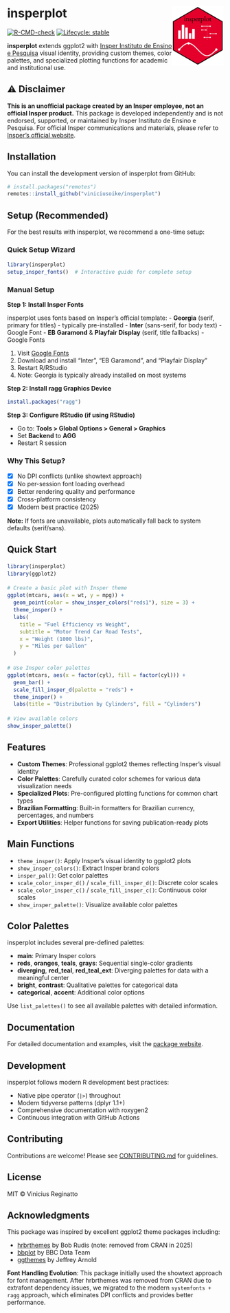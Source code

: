 
<!-- README.md is generated from README.Rmd. Please edit that file -->

# insperplot <img src="man/figures/logo.png" align="right" height="139" />

<!-- badges: start -->

[![R-CMD-check](https://github.com/viniciusreginatto/insperplot/actions/workflows/R-CMD-check.yaml/badge.svg)](https://github.com/viniciusreginatto/insperplot/actions/workflows/R-CMD-check.yaml)
[![Lifecycle:
stable](https://img.shields.io/badge/lifecycle-stable-brightgreen.svg)](https://lifecycle.r-lib.org/articles/stages.html#stable)
<!-- badges: end -->

**insperplot** extends ggplot2 with [Insper Instituto de Ensino e
Pesquisa](https://www.insper.edu.br/) visual identity, providing custom
themes, color palettes, and specialized plotting functions for academic
and institutional use.

## ⚠️ Disclaimer

**This is an unofficial package created by an Insper employee, not an
official Insper product.** This package is developed independently and
is not endorsed, supported, or maintained by Insper Instituto de Ensino
e Pesquisa. For official Insper communications and materials, please
refer to [Insper’s official website](https://www.insper.edu.br/).

## Installation

You can install the development version of insperplot from GitHub:

``` r
# install.packages("remotes")
remotes::install_github("viniciusoike/insperplot")
```

## Setup (Recommended)

For the best results with insperplot, we recommend a one-time setup:

### Quick Setup Wizard

``` r
library(insperplot)
setup_insper_fonts()  # Interactive guide for complete setup
```

### Manual Setup

**Step 1: Install Insper Fonts**

insperplot uses fonts based on Insper’s official template: - **Georgia**
(serif, primary for titles) - typically pre-installed - **Inter**
(sans-serif, for body text) - Google Font - **EB Garamond** & **Playfair
Display** (serif, title fallbacks) - Google Fonts

1.  Visit [Google Fonts](https://fonts.google.com)
2.  Download and install “Inter”, “EB Garamond”, and “Playfair Display”
3.  Restart R/RStudio
4.  Note: Georgia is typically already installed on most systems

**Step 2: Install ragg Graphics Device**

``` r
install.packages("ragg")
```

**Step 3: Configure RStudio (if using RStudio)**

- Go to: **Tools \> Global Options \> General \> Graphics**
- Set **Backend** to **AGG**
- Restart R session

### Why This Setup?

- [x] No DPI conflicts (unlike showtext approach)
- [x] No per-session font loading overhead
- [x] Better rendering quality and performance
- [x] Cross-platform consistency
- [x] Modern best practice (2025)

**Note:** If fonts are unavailable, plots automatically fall back to
system defaults (serif/sans).

## Quick Start

``` r
library(insperplot)
library(ggplot2)

# Create a basic plot with Insper theme
ggplot(mtcars, aes(x = wt, y = mpg)) +
  geom_point(color = show_insper_colors("reds1"), size = 3) +
  theme_insper() +
  labs(
    title = "Fuel Efficiency vs Weight",
    subtitle = "Motor Trend Car Road Tests",
    x = "Weight (1000 lbs)",
    y = "Miles per Gallon"
  )

# Use Insper color palettes
ggplot(mtcars, aes(x = factor(cyl), fill = factor(cyl))) +
  geom_bar() +
  scale_fill_insper_d(palette = "reds") +
  theme_insper() +
  labs(title = "Distribution by Cylinders", fill = "Cylinders")

# View available colors
show_insper_palette()
```

## Features

- **Custom Themes**: Professional ggplot2 themes reflecting Insper’s
  visual identity
- **Color Palettes**: Carefully curated color schemes for various data
  visualization needs
- **Specialized Plots**: Pre-configured plotting functions for common
  chart types
- **Brazilian Formatting**: Built-in formatters for Brazilian currency,
  percentages, and numbers
- **Export Utilities**: Helper functions for saving publication-ready
  plots

## Main Functions

- `theme_insper()`: Apply Insper’s visual identity to ggplot2 plots
- `show_insper_colors()`: Extract Insper brand colors
- `insper_pal()`: Get color palettes
- `scale_color_insper_d()` / `scale_fill_insper_d()`: Discrete color
  scales
- `scale_color_insper_c()` / `scale_fill_insper_c()`: Continuous color
  scales
- `show_insper_palette()`: Visualize available color palettes

## Color Palettes

insperplot includes several pre-defined palettes:

- **main**: Primary Insper colors
- **reds**, **oranges**, **teals**, **grays**: Sequential single-color
  gradients
- **diverging**, **red_teal**, **red_teal_ext**: Diverging palettes for
  data with a meaningful center
- **bright**, **contrast**: Qualitative palettes for categorical data
- **categorical**, **accent**: Additional color options

Use `list_palettes()` to see all available palettes with detailed
information.

## Documentation

For detailed documentation and examples, visit the [package
website](https://viniciusreginatto.github.io/insperplot/).

## Development

insperplot follows modern R development best practices:

- Native pipe operator (`|>`) throughout
- Modern tidyverse patterns (dplyr 1.1+)
- Comprehensive documentation with roxygen2
- Continuous integration with GitHub Actions

## Contributing

Contributions are welcome! Please see [CONTRIBUTING.md](CONTRIBUTING.md)
for guidelines.

## License

MIT © Vinicius Reginatto

## Acknowledgments

This package was inspired by excellent ggplot2 theme packages including:

- [hrbrthemes](https://github.com/hrbrmstr/hrbrthemes) by Bob Rudis
  (note: removed from CRAN in 2025)
- [bbplot](https://github.com/bbc/bbplot) by BBC Data Team
- [ggthemes](https://github.com/jrnold/ggthemes) by Jeffrey Arnold

**Font Handling Evolution**: This package initially used the showtext
approach for font management. After hrbrthemes was removed from CRAN due
to extrafont dependency issues, we migrated to the modern
`systemfonts + ragg` approach, which eliminates DPI conflicts and
provides better performance.
